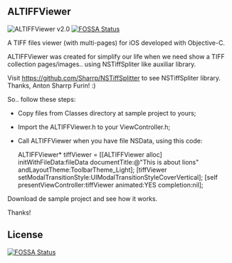 ALTIFFViewer
---------------

![ALTIFFViewer v2.0](http://albertolourenco.com.br/github/altiffviewer.png)
[![FOSSA Status](https://app.fossa.io/api/projects/git%2Bgithub.com%2FAlbertoLourenco%2FALTIFFViewer.svg?type=shield)](https://app.fossa.io/projects/git%2Bgithub.com%2FAlbertoLourenco%2FALTIFFViewer?ref=badge_shield)

A TIFF files viewer (with multi-pages) for iOS developed with Objective-C.

ALTIFFViewer was created for simplify our life when we need show a TIFF collection pages/images.. using NSTiffSpliter like auxiliar library.

Visit https://github.com/Sharrp/NSTiffSplitter to see NSTiffSpliter library. Thanks, Anton Sharrp Furin! :)

So.. follow these steps:

- Copy files from Classes directory at sample project to yours;
- Import the ALTIFFViewer.h to your ViewController.h;
- Call ALTIFFViewer when you have file NSData, using this code:

    ALTIFFViewer* tiffViewer = [[ALTIFFViewer alloc] initWithFileData:fileData documentTitle:@"This is about lions" andLayoutTheme:ToolbarTheme_Light];
    [tiffViewer setModalTransitionStyle:UIModalTransitionStyleCoverVertical];
    [self presentViewController:tiffViewer animated:YES completion:nil];

Download de sample project and see how it works.

Thanks!


## License
[![FOSSA Status](https://app.fossa.io/api/projects/git%2Bgithub.com%2FAlbertoLourenco%2FALTIFFViewer.svg?type=large)](https://app.fossa.io/projects/git%2Bgithub.com%2FAlbertoLourenco%2FALTIFFViewer?ref=badge_large)